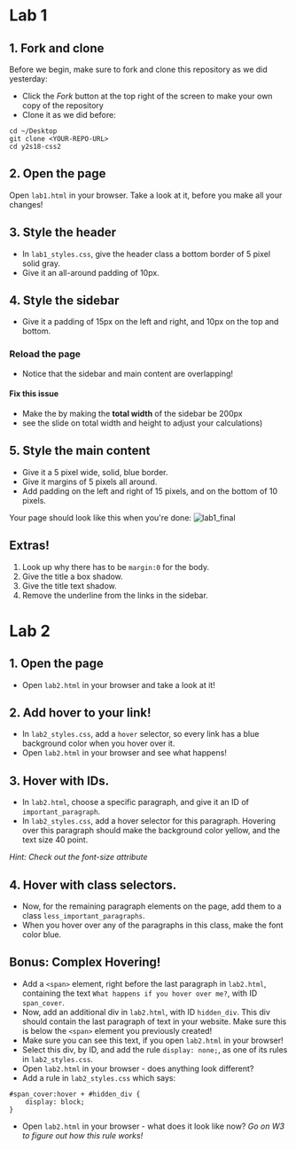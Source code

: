 # Lab 1
## 1. Fork and clone

Before we begin, make sure to fork and clone this repository as we did yesterday:

  - Click the *Fork* button at the top right of the screen to make your own copy of the repository
  - Clone it as we did before:
  ```
  cd ~/Desktop
  git clone <YOUR-REPO-URL>
  cd y2s18-css2
  ```
## 2. Open the page

Open `lab1.html` in your browser. Take a look at it, before you make all your changes!

## 3. Style the header

- In `lab1_styles.css`, give the header class a bottom border of 5 pixel solid gray.
- Give it an all-around padding of 10px.

## 4. Style the sidebar

- Give it a padding of 15px on the left and right, and 10px on the top and bottom.
### Reload the page
- Notice that the sidebar and main content are overlapping!
#### Fix this issue 
  - Make the by making the **total width**  of the sidebar be 200px 
  - see the slide on total width and height to adjust your calculations)

## 5. Style the main content
- Give it a 5 pixel wide, solid, blue border.
- Give it margins of 5 pixels all around.
- Add padding on the left and right of 15 pixels, and on the bottom of 10 pixels.


Your page should look like this when you're done:
![lab1_final](https://preview.ibb.co/dKbbyo/d3l1.png)

## Extras!
1. Look up why there has to be `margin:0` for the body.
2. Give the title a box shadow.
3. Give the title text shadow.
4. Remove the underline from the links in the sidebar.

# Lab 2

## 1. Open the page

- Open `lab2.html` in your browser and take a look at it!

## 2. Add hover to your link!

- In `lab2_styles.css`, add a `hover` selector, so every link has a blue background color when you hover over it.
- Open `lab2.html` in your browser and see what happens!

## 3. Hover with IDs.
- In `lab2.html`, choose a specific paragraph, and give it an ID of `important_paragraph`.
- In `lab2_styles.css`, add a hover selector for  this paragraph. Hovering over this paragraph should make the background color yellow, and the text size 40 point.

*Hint: Check out the font-size attribute*

## 4. Hover with class selectors.
- Now, for the remaining paragraph elements on the page, add them to a class `less_important_paragraphs`.
- When you hover over any of the paragraphs in this class, make the font color blue.

## Bonus: Complex Hovering!
- Add a `<span>` element, right before the last paragraph in `lab2.html`, containing the text `What happens if you hover over me?`, with ID `span_cover`.
- Now, add an additional div in `lab2.html`, with ID `hidden_div`. This div should contain the last paragraph of text in your website. Make sure this is below the `<span>` element you previously created!
- Make sure you can see this text, if you open `lab2.html` in your browser!
- Select this div, by ID, and add the rule `display: none;`, as one of its rules in `lab2_styles.css`.
- Open `lab2.html` in your browser - does anything look different? 
- Add a rule in `lab2_styles.css` which says:
```
#span_cover:hover + #hidden_div {
    display: block;
}
```
- Open `lab2.html` in your browser - what does it look like now?
*Go on W3 to figure out how this rule works!*